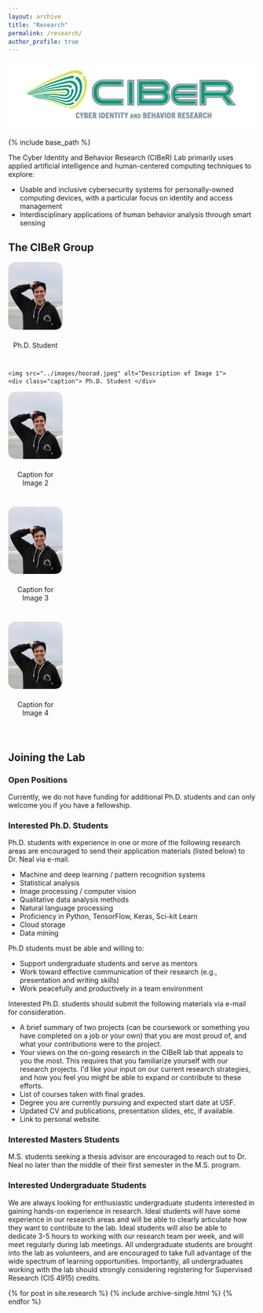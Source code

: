 ```yaml
---
layout: archive
title: "Research"
permalink: /research/
author_profile: true
---
```


<style>
  .gallery {
    display: flex;
    flex-wrap: wrap;
    justify-content: space-between;
  }
  .gallery img {
    width: 22%; /* Adjust percentage as needed */
    margin-bottom: 20px;
    border-radius: 15px; /* Adjust curvature as needed */
  }
  .caption {
    text-align: center;
    width: 22%; /* Match image width */
    margin-bottom: 40px;
  }
</style>

<img src="../images/Ciber-horizontal.png">

{% include base_path %}

The Cyber Identity and Behavior Research (CIBeR) Lab primarily uses applied artificial intelligence and human-centered computing techniques to explore:
- Usable and inclusive cybersecurity systems for personally-owned computing devices, with a particular focus on identity and access management
- Interdisciplinary applications of human behavior analysis through smart sensing

## The CIBeR Group
<div class="gallery">
  <div>
    <img src="../images/hoorad.jpeg" alt="Description of Image 1">
    <div class="caption"> Ph.D. Student </div>

    <img src="../images/hoorad.jpeg" alt="Description of Image 1">
    <div class="caption"> Ph.D. Student </div>
    
  </div>
  <div>
    <img src="../images/hoorad.jpeg" alt="Description of Image 2">
    <div class="caption">Caption for Image 2</div>
  </div>
  <div>
    <img src="../images/hoorad.jpeg" alt="Description of Image 3">
    <div class="caption">Caption for Image 3</div>
  </div>
  <div>
    <img src="../images/hoorad.jpeg" alt="Description of Image 4">
    <div class="caption">Caption for Image 4</div>
  </div>
</div>

## Joining the Lab

### Open Positions
Currently, we do not have funding for additional Ph.D. students and can only welcome you if you have a fellowship.

### Interested Ph.D. Students
Ph.D. students with experience in one or more of the following research areas are encouraged to send their application materials (listed below) to Dr. Neal via e-mail.

- Machine and deep learning / pattern recognition systems
- Statistical analysis
- Image processing / computer vision
- Qualitative data analysis methods
- Natural language processing
- Proficiency in Python, TensorFlow, Keras, Sci-kit Learn
- Cloud storage
- Data mining

Ph.D students must be able and willing to:
- Support undergraduate students and serve as mentors
- Work toward effective communication of their research (e.g., presentation and writing skills)
- Work peacefully and productively in a team environment
  
Interested Ph.D. students should submit the following materials via e-mail for consideration.
- A brief summary of two projects (can be coursework or something you have completed on a job or your own) that you are most proud of, and what your contributions were to the project.
- Your views on the on-going research in the CIBeR lab that appeals to you the most. This requires that you familiarize yourself with our research projects. I'd like your input on our current research strategies, and how you feel you might be able to expand or contribute to these efforts.
- List of courses taken with final grades.
- Degree you are currently pursuing and expected start date at USF.
- Updated CV and publications, presentation slides, etc, if available.
- Link to personal website.

### Interested Masters Students
M.S. students seeking a thesis advisor are encouraged to reach out to Dr. Neal no later than the middle of their first semester in the M.S. program.
  
### Interested Undergraduate Students
We are always looking for enthusiastic undergraduate students interested in gaining hands-on experience in research. Ideal students will have some experience in our research areas and will be able to clearly articulate how they want to contribute to the lab. Ideal students will also be able to dedicate 3-5 hours to working with our research team per week, and will meet regularly during lab meetings. All undergraduate students are brought into the lab as volunteers, and are encouraged to take full advantage of the wide spectrum of learning opportunities. Importantly, all undergraduates working with the lab should strongly considering registering for Supervised Research (CIS 4915) credits.

{% for post in site.research %}
  {% include archive-single.html %}
{% endfor %}
